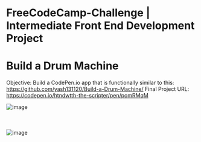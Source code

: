 # FreeCodeCamp-Challenge | Intermediate Front End Development Project

# Build a Drum Machine

Objective: Build a CodePen.io app that is functionally similar to this: https://github.com/yash131120/Build-a-Drum-Machine/
Final Project URL: https://codepen.io/htndwtth-the-scripter/pen/pomRMqM

![image](https://github.com/yash131120/Build-a-Drum-Machine/assets/139432375/c529f741-d3ec-45c7-a871-4da973441d1d)
<br/>
<br/>
<br/>
<br/>
![image](https://github.com/yash131120/Build-a-Drum-Machine/assets/139432375/cfd7c5fa-39ca-4dfa-b3ca-61efc95302a3)
